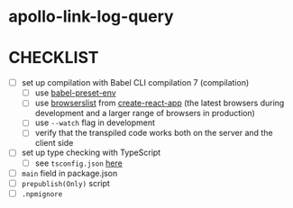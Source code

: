 # apollo-link-log-query

# CHECKLIST
- [ ] set up compilation with Babel CLI compilation 7 (compilation)
    - [ ] use [babel-preset-env](https://babeljs.io/docs/en/babel-preset-env/)
    - [ ] use [browserslist](https://babeljs.io/docs/en/babel-preset-env/#browserslist-integration) from [create-react-app](https://github.com/facebook/create-react-app/blob/96ba7bddc1600d6f5dac9da2418ee69793c22eca/packages/react-scripts/package.json#L82-L94) (the latest browsers during development and a larger range of browsers in production)
    - [ ] use `--watch` flag in development
    - [ ] verify that the transpiled code works both on the server and the client side
- [ ] set up type checking with TypeScript
    - [ ] see `tsconfig.json` [here](https://blogs.msdn.microsoft.com/typescript/2018/08/27/typescript-and-babel-7/#)
- [ ] `main` field in package.json
- [ ] `prepublish(Only)` script
- [ ] `.npmignore`
